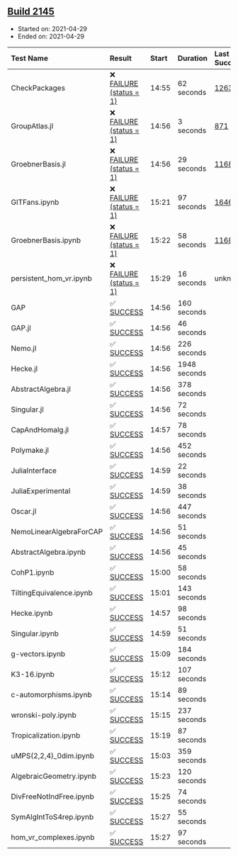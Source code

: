 ## [Build 2145](https://oscarci.mathematik.uni-kl.de/job/oscar-stable/2145/)

* Started on: 2021-04-29
* Ended on: 2021-04-29

| Test Name    | Result | Start | Duration | Last Success | First Failure |
|:-------------|:-------|:------|:---------|:-------------|:--------------|
| CheckPackages | ❌ [FAILURE (status = 1)](https://oscarci.mathematik.uni-kl.de/job/oscar-stable/2145/artifact/logs/build-2145/CheckPackages.log) | 14:55 | 62 seconds | [1263](https://oscarci.mathematik.uni-kl.de/job/oscar-stable/1263/) | [1264](https://oscarci.mathematik.uni-kl.de/job/oscar-stable/1264/) |
| GroupAtlas.jl | ❌ [FAILURE (status = 1)](https://oscarci.mathematik.uni-kl.de/job/oscar-stable/2145/artifact/logs/build-2145/GroupAtlas.jl.log) | 14:56 | 3 seconds | [871](https://oscarci.mathematik.uni-kl.de/job/oscar-stable/871/) | [872](https://oscarci.mathematik.uni-kl.de/job/oscar-stable/872/) |
| GroebnerBasis.jl | ❌ [FAILURE (status = 1)](https://oscarci.mathematik.uni-kl.de/job/oscar-stable/2145/artifact/logs/build-2145/GroebnerBasis.jl.log) | 14:56 | 29 seconds | [1168](https://oscarci.mathematik.uni-kl.de/job/oscar-stable/1168/) | [1169](https://oscarci.mathematik.uni-kl.de/job/oscar-stable/1169/) |
| GITFans.ipynb | ❌ [FAILURE (status = 1)](https://oscarci.mathematik.uni-kl.de/job/oscar-stable/2145/artifact/logs/build-2145/GITFans.ipynb.log) | 15:21 | 97 seconds | [1646](https://oscarci.mathematik.uni-kl.de/job/oscar-stable/1646/) | [1647](https://oscarci.mathematik.uni-kl.de/job/oscar-stable/1647/) |
| GroebnerBasis.ipynb | ❌ [FAILURE (status = 1)](https://oscarci.mathematik.uni-kl.de/job/oscar-stable/2145/artifact/logs/build-2145/GroebnerBasis.ipynb.log) | 15:22 | 58 seconds | [1168](https://oscarci.mathematik.uni-kl.de/job/oscar-stable/1168/) | [1169](https://oscarci.mathematik.uni-kl.de/job/oscar-stable/1169/) |
| persistent_hom_vr.ipynb | ❌ [FAILURE (status = 1)](https://oscarci.mathematik.uni-kl.de/job/oscar-stable/2145/artifact/logs/build-2145/persistent_hom_vr.ipynb.log) | 15:29 | 16 seconds | unknown | unknown |
| GAP | ✅ [SUCCESS](https://oscarci.mathematik.uni-kl.de/job/oscar-stable/2145/artifact/logs/build-2145/GAP.log) | 14:56 | 160 seconds |  |  |
| GAP.jl | ✅ [SUCCESS](https://oscarci.mathematik.uni-kl.de/job/oscar-stable/2145/artifact/logs/build-2145/GAP.jl.log) | 14:56 | 46 seconds |  |  |
| Nemo.jl | ✅ [SUCCESS](https://oscarci.mathematik.uni-kl.de/job/oscar-stable/2145/artifact/logs/build-2145/Nemo.jl.log) | 14:56 | 226 seconds |  |  |
| Hecke.jl | ✅ [SUCCESS](https://oscarci.mathematik.uni-kl.de/job/oscar-stable/2145/artifact/logs/build-2145/Hecke.jl.log) | 14:56 | 1948 seconds |  |  |
| AbstractAlgebra.jl | ✅ [SUCCESS](https://oscarci.mathematik.uni-kl.de/job/oscar-stable/2145/artifact/logs/build-2145/AbstractAlgebra.jl.log) | 14:56 | 378 seconds |  |  |
| Singular.jl | ✅ [SUCCESS](https://oscarci.mathematik.uni-kl.de/job/oscar-stable/2145/artifact/logs/build-2145/Singular.jl.log) | 14:56 | 72 seconds |  |  |
| CapAndHomalg.jl | ✅ [SUCCESS](https://oscarci.mathematik.uni-kl.de/job/oscar-stable/2145/artifact/logs/build-2145/CapAndHomalg.jl.log) | 14:57 | 78 seconds |  |  |
| Polymake.jl | ✅ [SUCCESS](https://oscarci.mathematik.uni-kl.de/job/oscar-stable/2145/artifact/logs/build-2145/Polymake.jl.log) | 14:56 | 452 seconds |  |  |
| JuliaInterface | ✅ [SUCCESS](https://oscarci.mathematik.uni-kl.de/job/oscar-stable/2145/artifact/logs/build-2145/JuliaInterface.log) | 14:59 | 22 seconds |  |  |
| JuliaExperimental | ✅ [SUCCESS](https://oscarci.mathematik.uni-kl.de/job/oscar-stable/2145/artifact/logs/build-2145/JuliaExperimental.log) | 14:59 | 38 seconds |  |  |
| Oscar.jl | ✅ [SUCCESS](https://oscarci.mathematik.uni-kl.de/job/oscar-stable/2145/artifact/logs/build-2145/Oscar.jl.log) | 14:56 | 447 seconds |  |  |
| NemoLinearAlgebraForCAP | ✅ [SUCCESS](https://oscarci.mathematik.uni-kl.de/job/oscar-stable/2145/artifact/logs/build-2145/NemoLinearAlgebraForCAP.log) | 14:56 | 51 seconds |  |  |
| AbstractAlgebra.ipynb | ✅ [SUCCESS](https://oscarci.mathematik.uni-kl.de/job/oscar-stable/2145/artifact/logs/build-2145/AbstractAlgebra.ipynb.log) | 14:56 | 45 seconds |  |  |
| CohP1.ipynb | ✅ [SUCCESS](https://oscarci.mathematik.uni-kl.de/job/oscar-stable/2145/artifact/logs/build-2145/CohP1.ipynb.log) | 15:00 | 58 seconds |  |  |
| TiltingEquivalence.ipynb | ✅ [SUCCESS](https://oscarci.mathematik.uni-kl.de/job/oscar-stable/2145/artifact/logs/build-2145/TiltingEquivalence.ipynb.log) | 15:01 | 143 seconds |  |  |
| Hecke.ipynb | ✅ [SUCCESS](https://oscarci.mathematik.uni-kl.de/job/oscar-stable/2145/artifact/logs/build-2145/Hecke.ipynb.log) | 14:57 | 98 seconds |  |  |
| Singular.ipynb | ✅ [SUCCESS](https://oscarci.mathematik.uni-kl.de/job/oscar-stable/2145/artifact/logs/build-2145/Singular.ipynb.log) | 14:59 | 51 seconds |  |  |
| g-vectors.ipynb | ✅ [SUCCESS](https://oscarci.mathematik.uni-kl.de/job/oscar-stable/2145/artifact/logs/build-2145/g-vectors.ipynb.log) | 15:09 | 184 seconds |  |  |
| K3-16.ipynb | ✅ [SUCCESS](https://oscarci.mathematik.uni-kl.de/job/oscar-stable/2145/artifact/logs/build-2145/K3-16.ipynb.log) | 15:12 | 107 seconds |  |  |
| c-automorphisms.ipynb | ✅ [SUCCESS](https://oscarci.mathematik.uni-kl.de/job/oscar-stable/2145/artifact/logs/build-2145/c-automorphisms.ipynb.log) | 15:14 | 89 seconds |  |  |
| wronski-poly.ipynb | ✅ [SUCCESS](https://oscarci.mathematik.uni-kl.de/job/oscar-stable/2145/artifact/logs/build-2145/wronski-poly.ipynb.log) | 15:15 | 237 seconds |  |  |
| Tropicalization.ipynb | ✅ [SUCCESS](https://oscarci.mathematik.uni-kl.de/job/oscar-stable/2145/artifact/logs/build-2145/Tropicalization.ipynb.log) | 15:19 | 87 seconds |  |  |
| uMPS(2,2,4)_0dim.ipynb | ✅ [SUCCESS](https://oscarci.mathematik.uni-kl.de/job/oscar-stable/2145/artifact/logs/build-2145/uMPS-2-2-4-_0dim.ipynb.log) | 15:03 | 359 seconds |  |  |
| AlgebraicGeometry.ipynb | ✅ [SUCCESS](https://oscarci.mathematik.uni-kl.de/job/oscar-stable/2145/artifact/logs/build-2145/AlgebraicGeometry.ipynb.log) | 15:23 | 120 seconds |  |  |
| DivFreeNotIndFree.ipynb | ✅ [SUCCESS](https://oscarci.mathematik.uni-kl.de/job/oscar-stable/2145/artifact/logs/build-2145/DivFreeNotIndFree.ipynb.log) | 15:25 | 74 seconds |  |  |
| SymAlgIntToS4rep.ipynb | ✅ [SUCCESS](https://oscarci.mathematik.uni-kl.de/job/oscar-stable/2145/artifact/logs/build-2145/SymAlgIntToS4rep.ipynb.log) | 15:27 | 55 seconds |  |  |
| hom_vr_complexes.ipynb | ✅ [SUCCESS](https://oscarci.mathematik.uni-kl.de/job/oscar-stable/2145/artifact/logs/build-2145/hom_vr_complexes.ipynb.log) | 15:27 | 97 seconds |  |  |
